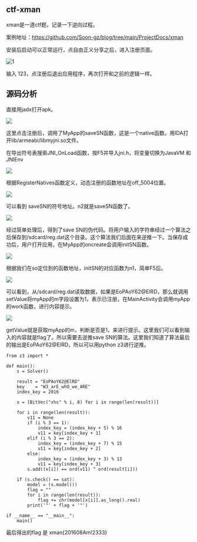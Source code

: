 ## ctf-xman

xman是一道ctf题，记录一下逆向过程。

案例地址：https://github.com/Soon-gz/blog/tree/main/ProjectDocs/xman

安装后启动可以正常运行，点自由正义分享之后，进入注册页面。

![1](images\1.png)

输入 123，点注册后退出应用程序，再次打开和之前的逻辑一样。

## 源码分析

直接用jadx打开apk。

![](images\2.png)

这里点击注册后，调用了MyApp的saveSN函数，这是一个native函数。用IDA打开lib/armeabi/libmyjni.so文件。

在导出符号表搜索JNI_OnLoad函数，按F5并导入jni.h，将变量切换为JavaVM 和 JNIEnv

![](images\3.png)

根据RegisterNatives函数定义，动态注册的函数地址在off_5004位置。

![](images\4.png)

可以看到 saveSN的符号地址。n2就是saveSN函数了。

![](images\5.png)

经过简单处理后，得到了save SN的伪代码。将用户输入的字符串经过一个算法之后保存到/sdcard/reg.dat这个目录。这个算法我们后面在来逆推一下。当保存成功后，用户打开应用，在MyApp的oncreate会调用initSN函数。

![](images\6.png)

根据我们在so定位到的函数地址，initSN的对应函数为n1，简单F5后。

![](images\7.png)

可以看到，从/sdcard/reg.dat读取数据，如果是EoPAoY62@ElRD，那么就调用setValue将myApp的m字段设置为1，表示已注册，在MainActivity会调用myApp的work函数，进行内容提示。

![](images\8.png)

getValue就是获取myApp的m，判断是否是1，来进行提示。这里我们可以看到输入的内容就是flag了。所以需要去逆推save SN的算法。这里我们知道了算法最后的输出是EoPAoY62@ElRD，所以可以用python z3进行逆推。

```
from z3 import *

def main():
    s = Solver()

    result = "EoPAoY62@ElRD"
    key    = "W3_arE_whO_we_ARE"
    index_key = 2016

    x = [BitVec("x%s" % i, 8) for i in range(len(result))]

    for i in range(len(result)):
        v11 = None
        if (i % 3 == 1):
            index_key = (index_key + 5) % 16
            v11 = key[index_key + 1]
        elif (i % 3 == 2):
            index_key = (index_key + 7) % 15
            v11 = key[index_key + 2]
        else:
            index_key = (index_key + 3) % 13
            v11 = key[index_key + 3]        
        s.add((x[i]) == ord(v11) ^ ord(result[i]))
        
    if (s.check() == sat):
        model = (s.model())
        flag = ""
        for i in range(len(result)):
            flag += chr(model[x[i]].as_long().real)
        print('"' + flag + '"')

if __name__ == "__main__":
    main()
```

最后得出的flag 是 xman{201608Am!2333}